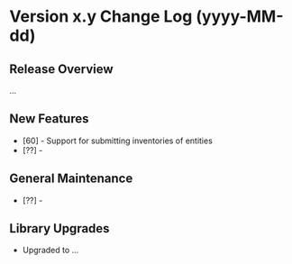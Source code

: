 # Version x.y Change Log (yyyy-MM-dd)

## Release Overview

...

## New Features

* [60] - Support for submitting inventories of entities
* [??] -

## General Maintenance

* [??] -

## Library Upgrades

* Upgraded to ...
